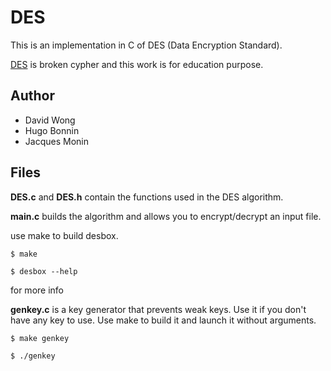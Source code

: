 DES
============

This is an implementation in C of DES (Data Encryption Standard).  

[DES][1] is broken cypher and this work is for education purpose.

[1]: http://en.wikipedia.org/wiki/Data_Encryption_Standard


Author
------

* David Wong
* Hugo Bonnin
* Jacques Monin

Files
----

**DES.c** and **DES.h** contain the functions used in the DES algorithm.

**main.c** builds the algorithm and allows you to encrypt/decrypt an input file.

use make to build desbox.

    $ make
    
    $ desbox --help
    
for more info

**genkey.c** is a key generator that prevents weak keys. Use it if you don't have any key to use.
Use make to build it and launch it without arguments.

    $ make genkey

    $ ./genkey

